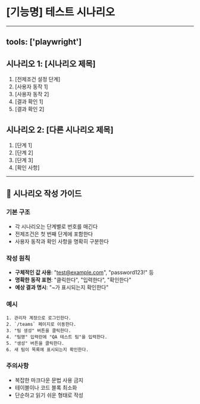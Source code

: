 # [기능명] 테스트 시나리오

---
tools: ['playwright']
---

## 시나리오 1: [시나리오 제목]

1. [전제조건 설정 단계]
2. [사용자 동작 1]
3. [사용자 동작 2]
4. [결과 확인 1]
5. [결과 확인 2]

## 시나리오 2: [다른 시나리오 제목]

1. [단계 1]
2. [단계 2]
3. [단계 3]
4. [확인 사항]

---

## 📝 시나리오 작성 가이드

### **기본 구조**
- 각 시나리오는 단계별로 번호를 매긴다
- 전제조건은 첫 번째 단계에 포함한다
- 사용자 동작과 확인 사항을 명확히 구분한다

### **작성 원칙**
- **구체적인 값 사용**: "test@example.com", "password123!" 등
- **명확한 동작 표현**: "클릭한다", "입력한다", "확인한다"
- **예상 결과 명시**: "~가 표시되는지 확인한다"

### **예시**
```
1. 관리자 계정으로 로그인한다.
2. `/teams` 페이지로 이동한다.
3. "팀 생성" 버튼을 클릭한다.
4. "팀명" 입력란에 "QA 테스트 팀"을 입력한다.
5. "생성" 버튼을 클릭한다.
6. 새 팀이 목록에 표시되는지 확인한다.
```

### **주의사항**
- 복잡한 마크다운 문법 사용 금지
- 테이블이나 코드 블록 최소화
- 단순하고 읽기 쉬운 형태로 작성